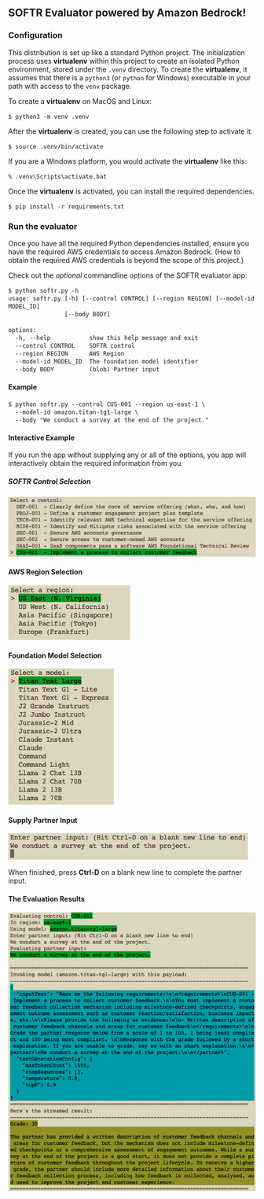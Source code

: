 ## SOFTR Evaluator powered by Amazon Bedrock!

### Configuration
This distribution is set up like a standard Python project. The initialization process uses __virtualenv__ within this project to create an isolated Python environment, stored under the `.venv` directory. To create the __virtualenv__, it assumes that there is a `python3` (or `python` for Windows) executable in your path with access to the `venv` package. 

To create a __virtualenv__ on MacOS and Linux:

```
$ python3 -m venv .venv
```

After the __virtualenv__ is created, you can use the following step to activate it:

```
$ source .venv/bin/activate
```

If you are a Windows platform, you would activate the __virtualenv__ like this:

```
% .venv\Scripts\activate.bat
```

Once the __virtualenv__ is activated, you can install the required dependencies.

```
$ pip install -r requirements.txt
```

### Run the evaluator
Once you have all the required Python dependencies installed, ensure you have the required AWS credentials to access Amazon Bedrock. (How to obtain the required AWS credentials is beyond the scope of this project.)

Check out the _optional_ commandline options of the SOFTR evaluator app:

```
$ python softr.py -h
usage: softr.py [-h] [--control CONTROL] [--region REGION] [--model-id MODEL_ID]
                [--body BODY]

options:
  -h, --help           show this help message and exit
  --control CONTROL    SOFTR control
  --region REGION      AWS Region
  --model-id MODEL_ID  The foundation model identifier
  --body BODY          (blob) Partner input
```

#### Example

```
$ python softr.py --control CUS-001 --region us-east-1 \
  --model-id amazon.titan-tg1-large \
  --body "We conduct a survey at the end of the project."
```

#### Interactive Example

If you run the app without supplying any or all of the options, you app will interactively obtain the required information from you.

##### SOFTR Control Selection

![Control Selection](controls/controls.png "Control Selection")

#### AWS Region Selection

![AWS Region Selection](controls/regions.png "AWS Region Selection")

#### Foundation Model Selection

![Model Selection](controls/models.png "Model Selection")

#### Supply Partner Input

![Enter Partner Input](controls/partner_input.png "Enter Partner Input")

When finished, press __Ctrl-D__ on a blank new line to complete the partner input.

#### The Evaluation Results

![The Evaluation Results](controls/evaluation.png "The Evaluation Results")
